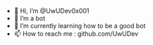 - 👋 Hi, I’m @UwUDev0x001
- 👀 I’m a bot
- 🌱 I’m currently learning how to be a good bot
- 📫 How to reach me : github.com/UwUDev
